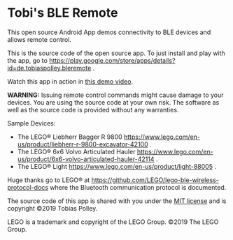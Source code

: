 # Tobi's BLE Remote

This open source Android App demos connectivity to BLE devices and allows remote control.

This is the source code of the open source app. To just install and play with the app, go to https://play.google.com/store/apps/details?id=de.tobiaspolley.bleremote .

Watch this app in action in [this demo video](https://youtu.be/2e1KSMcH22c).

**WARNING:** Issuing remote control commands might cause damage to your devices. You are using the source code at your own risk. The software as well as the source code is provided without any warranties.

Sample Devices:
* The LEGO® Liebherr Bagger R 9800 https://www.lego.com/en-us/product/liebherr-r-9800-excavator-42100 .
* The LEGO® 6x6 Volvo Articulated Hauler https://www.lego.com/en-us/product/6x6-volvo-articulated-hauler-42114 .
* The LEGO® Light https://www.lego.com/en-us/product/light-88005 .

Huge thanks go to LEGO® at https://github.com/LEGO/lego-ble-wireless-protocol-docs where the Bluetooth communication protocol is documented.

The source code of this app is shared with you under the [MIT license](./LICENSE) and is copyright ©2019 Tobias Polley.

LEGO is a trademark and copyright of the LEGO Group. ©2019 The LEGO Group.
